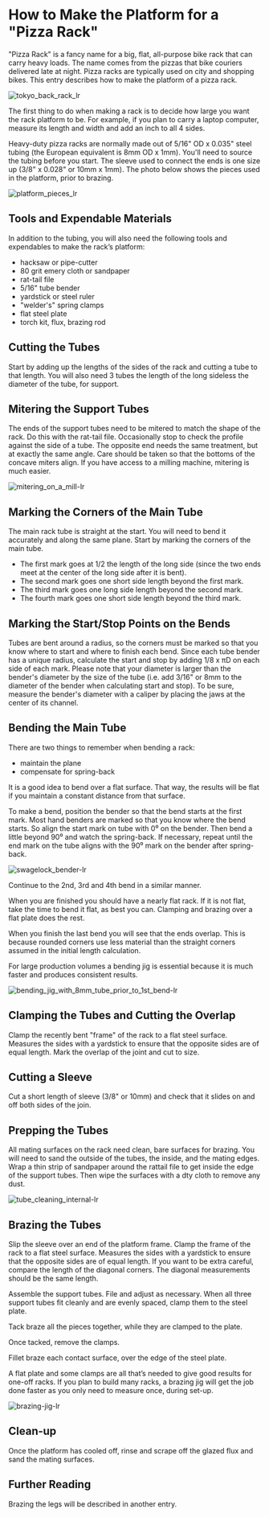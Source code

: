 # How to Make the Platform for a "Pizza Rack"

"Pizza Rack" is a fancy name for a big, flat, all-purpose bike rack that can carry heavy loads. The name comes from the pizzas that bike couriers delivered late at night. Pizza racks are typically used on city and shopping bikes. This entry describes how to make the platform of a pizza rack.

![tokyo_back_rack_lr](https://user-images.githubusercontent.com/42239030/43993761-433da372-9d9b-11e8-9886-3d121b69994a.jpg)
 
The first thing to do when making a rack is to decide how large you want the rack platform to be. For example, if you plan to carry a laptop computer, measure its length and width and add an inch to all 4 sides.

Heavy-duty pizza racks are normally made out of 5/16" OD x 0.035" steel tubing (the European equivalent is 8mm OD x 1mm). You'll need to source the tubing before you start. The sleeve used to connect the ends is one size up (3/8" x 0.028" or 10mm x 1mm).
The photo below shows the pieces used in the platform, prior to brazing.

![platform_pieces_lr](https://user-images.githubusercontent.com/42239030/43993704-7dc5429e-9d9a-11e8-8327-2449877b269d.jpg)
 
## Tools and Expendable Materials
In addition to the tubing, you will also need the following tools and expendables to make the rack’s platform:
-	hacksaw or pipe-cutter
-	80 grit emery cloth or sandpaper
-	rat-tail file
-	5/16" tube bender
-	yardstick or steel ruler
-	"welder's" spring clamps
-	flat steel plate
-	torch kit, flux, brazing rod

## Cutting the Tubes
Start by adding up the lengths of the sides of the rack and cutting a tube to that length. 
You will also need 3 tubes the length of the long sideless the diameter of the tube, for support.

## Mitering the Support Tubes
The ends of the support tubes need to be mitered to match the shape of the rack. Do this with the rat-tail file. Occasionally stop to check the profile against the side of a tube.
The opposite end needs the same treatment, but at exactly the same angle. Care should be taken so that the bottoms of the concave miters align.
If you have access to a milling machine, mitering is much easier.

![mitering_on_a_mill-lr](https://user-images.githubusercontent.com/42239030/43998389-6a5bd462-9dfd-11e8-8c3a-eeb77dd7e681.jpg)
  
## Marking the Corners of the Main Tube
The main rack tube is straight at the start. You will need to bend it accurately and along the same plane. Start by marking the corners of the main tube. 
-	The first mark goes at 1/2 the length of the long side 
(since the two ends meet at the center of the long side after it is bent).
-	The second mark goes one short side length beyond the first mark.
-	The third mark goes one long side length beyond the second mark.
-	The fourth mark goes one short side length beyond the third mark.

## Marking the Start/Stop Points on the Bends
Tubes are bent around a radius, so the corners must be marked so that you know where to start and where to finish each bend. Since each tube bender has a unique radius, calculate the start and stop by adding 1/8 x πD on each side of each mark. Please note that your diameter is larger than the bender's diameter by the size of the tube (i.e. add 3/16" or 8mm to the diameter of the bender when calculating start and stop). To be sure, measure the bender's diameter with a caliper by placing the jaws at the center of its channel.

## Bending the Main Tube
There are two things to remember when bending a rack:
-	maintain the plane
-	compensate for spring-back

It is a good idea to bend over a flat surface. That way, the results will be flat if you maintain a constant distance from that surface.

To make a bend, position the bender so that the bend starts at the first mark. Most hand benders are marked so that you know where the bend starts. So align the start mark on tube with 0⁰ on the bender. Then bend a little beyond 90⁰ and watch the spring-back. If necessary, repeat until the end mark on the tube aligns with the 90⁰ mark on the bender after spring-back.
 
![swagelock_bender-lr](https://user-images.githubusercontent.com/42239030/43993800-e2fb20f6-9d9b-11e8-9f2c-419c0f2e2d62.jpg)
 
Continue to the 2nd, 3rd and 4th bend in a similar manner.

When you are finished you should have a nearly flat rack. If it is not flat, take the time to bend it flat, as best you can. Clamping and brazing over a flat plate does the rest.

When you finish the last bend you will see that the ends overlap. This is because rounded corners use less material than the straight corners assumed in the initial length calculation. 

For large production volumes a bending jig is essential because it is much faster and produces consistent results.

![bending_jig_with_8mm_tube_prior_to_1st_bend-lr](https://user-images.githubusercontent.com/42239030/43993855-7b1a6158-9d9c-11e8-9867-87873e9ef26b.jpg)
 
## Clamping the Tubes and Cutting the Overlap
Clamp the recently bent "frame" of the rack to a flat steel surface. Measures the sides with a yardstick to ensure that the opposite sides are of equal length. Mark the overlap of the joint and cut to size.

## Cutting a Sleeve
Cut a short length of sleeve (3/8" or 10mm) and check that it slides on and off both sides of the join.

## Prepping the Tubes
All mating surfaces on the rack need clean, bare surfaces for brazing. You will need to sand the outside of the tubes, the inside, and the mating edges. Wrap a thin strip of sandpaper around the rattail file to get inside the edge of the support tubes. Then wipe the surfaces with a dty cloth to remove any dust. 

![tube_cleaning_internal-lr](https://user-images.githubusercontent.com/42239030/43993922-5450c1ce-9d9d-11e8-9acb-87a6a1e78508.jpg)

## Brazing the Tubes
Slip the sleeve over an end of the platform frame.
Clamp the frame of the rack to a flat steel surface.
Measures the sides with a yardstick to ensure that the opposite sides are of equal length. If you want to be extra careful, compare the length of the diagonal corners. The diagonal measurements should be the same length.

Assemble the support tubes. File and adjust as necessary. When all three support tubes fit cleanly and are evenly spaced, clamp them to the steel plate.

Tack braze all the pieces together, while they are clamped to the plate. 

Once tacked, remove the clamps.

Fillet braze each contact surface, over the edge of the steel plate.

A flat plate and some clamps are all that’s needed to give good results for one-off racks. If you plan to build many racks, a brazing jig will get the job done faster as you only need to measure once, during set-up.

![brazing-jig-lr](https://user-images.githubusercontent.com/42239030/43993953-99e235e2-9d9d-11e8-861c-930b2d30e9b4.jpg)
 
## Clean-up
Once the platform has cooled off, rinse and scrape off the glazed flux and sand the mating surfaces.

## Further Reading
Brazing the legs will be described in another entry.

